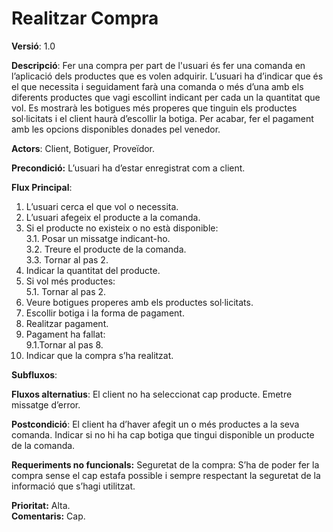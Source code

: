 # Realitzar Compra

**Versió**: 1.0

**Descripció**:
Fer una compra per part de l'usuari és fer una comanda en l’aplicació dels productes que es volen adquirir. L’usuari ha d’indicar que és el que necessita i seguidament farà una comanda o més d’una amb els diferents productes que vagi escollint indicant per cada un la quantitat que vol. Es mostrarà les botigues més properes que tinguin els productes sol·licitats i el client haurà d’escollir la botiga. Per acabar, fer el pagament amb les opcions disponibles donades pel venedor.<br>

**Actors**: Client, Botiguer, Proveïdor.

**Precondició:**
L’usuari ha d’estar enregistrat com a client.

**Flux Principal**:<br>
1. L’usuari cerca el que vol o necessita.<br>
2. L’usuari afegeix el producte a la comanda.<br>
3. Si el producte no existeix o no està disponible:<br> 
   3.1. Posar un missatge indicant-ho.<br>
   3.2. Treure el producte de la comanda.<br>
   3.3. Tornar al pas 2.<br>
4. Indicar la quantitat del producte.<br>
5. Si vol més productes:<br>
   5.1. Tornar al pas 2.<br>
6. Veure botigues properes amb els productes sol·licitats.<br>
7. Escollir botiga i la forma de pagament.<br>
8. Realitzar pagament.<br>
9. Pagament ha fallat:<br>
   9.1.Tornar al pas 8.<br>
10. Indicar que la compra s’ha realitzat.<br>


**Subfluxos**:<br>

**Fluxos alternatius**:
El client no ha seleccionat cap producte. 
Emetre missatge d’error.<br>

**Postcondició**:
El client ha d’haver afegit un o més productes a la seva comanda.
Indicar si no hi ha cap botiga que tingui disponible un producte de la comanda.<br>

**Requeriments no funcionals:**
Seguretat de la compra: S’ha de poder fer la compra sense el cap estafa possible i sempre respectant la seguretat de la informació que s’hagi utilitzat.

**Prioritat:** Alta.<br>
**Comentaris:** Cap.